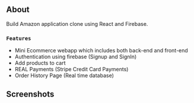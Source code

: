 ## About 
Build Amazon application clone using React and Firebase.


### `Features`

- Mini Ecommerce webapp which includes both back-end and front-end
- Authentication using firebase (Signup and SignIn)
- Add products to cart
- REAL Payments (Stripe Credit Card Payments)
- Order History Page (Real time database)


## Screenshots
